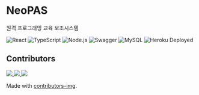 # NeoPAS

원격 프로그래밍 교육 보조시스템

![React](https://img.shields.io/badge/React-20232A?style=flat&for-the-badge&logo=react&logoColor=61DAFB)
![TypeScript](https://img.shields.io/badge/TypeScript-007ACC?style=flat&for-the-badge&logo=typescript&logoColor=white)
![Node.js](https://img.shields.io/badge/Node.js-339933?style=flat&for-the-badge&logo=nodedotjs&logoColor=white)
![Swagger](https://img.shields.io/badge/Swagger-85EA2D?style=flat&for-the-badge&logo=Swagger&logoColor=white)
![MySQL](https://img.shields.io/badge/MySQL-00000F?style=flat&for-the-badge&logo=mysql&logoColor=white)
![Heroku Deployed](https://heroku-badge.herokuapp.com/?app=neopas-server&style=flat&svg=1)

## Contributors

<a href="https://github.com/pnu-thlee/highlight/graphs/contributors">
  <img src="https://contrib.rocks/image?repo=pnu-thlee/highlight" />
</a>
<a href="https://github.com/pnu-thlee/pas-server/graphs/contributors">
  <img src="https://contrib.rocks/image?repo=pnu-thlee/pas-server" />
</a>
<a href="https://github.com/2paradox/chat-test/graphs/contributors">
  <img src="https://contrib.rocks/image?repo=2paradox/chat-test" />
</a>

Made with [contributors-img](https://contrib.rocks).
